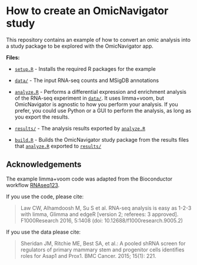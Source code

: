 # How to create an OmicNavigator study

This repository contains an example of how to convert an omic analysis into a
study package to be explored with the OmicNavigator app.

**Files:**

* [`setup.R`](./setup.R) - Installs the required R packages for the example

* [`data/`](./data/) - The input RNA-seq counts and MSigDB annotations

* [`analyze.R`](./analyze.R) - Performs a differential expression and enrichment
analysis of the RNA-seq experiment in [`data/`](./data/). It uses limma+voom,
but OmicNavigator is agnostic to how you perform your analysis. If you prefer,
you could use Python or a GUI to perform the analysis, as long as you export the
results.

* [`results/`](./results/) - The analysis results exported by
[`analyze.R`](./analyze.R)

* [`build.R`](./build.R) - Builds the OmicNavigator study package from the
results files that [`analyze.R`](./analyze.R) exported to
[`results/`](./results/)

## Acknowledgements

The example limma+voom code was adapted from the Bioconductor workflow
[RNAseq123](https://bioconductor.org/packages/release/workflows/html/RNAseq123.html).

If you use the code, please cite:

> Law CW, Alhamdoosh M, Su S et al. RNA-seq analysis is easy as 1-2-3
> with limma, Glimma and edgeR [version 2; referees: 3 approved].
> F1000Research 2016, 5:1408 (doi: 10.12688/f1000research.9005.2)

If you use the data please cite:

> Sheridan JM, Ritchie ME, Best SA, et al.: A pooled shRNA screen for
> regulators of primary mammary stem and progenitor cells identifies
> roles for Asap1 and Prox1. BMC Cancer. 2015; 15(1): 221.
